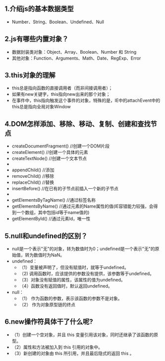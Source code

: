 ## 1.介绍js的基本数据类型
* Number、String、Boolean、Undefined、Null

## 2.js有哪些内置对象？
* 数据封装类对象：Object、Array、Boolean、Number 和 String
* 其他对象：Function、Arguments、Math、Date、RegExp、Error

## 3.this对象的理解
* this总是指向函数的直接调用者（而非间接调用者）；
* 如果有new关键字，this指向new出来的那个对象；
* 在事件中，this指向触发这个事件的对象，特殊的是，IE中的attachEvent中的this总是指向全局对象Window

## 4.DOM怎样添加、移除、移动、复制、创建和查找节点
* createDocumentFragment()    //创建一个DOM片段
* createElement()   //创建一个具体的元素
* createTextNode()   //创建一个文本节点
* 
* appendChild()   //添加
* removeChild()   //移除
* replaceChild()   //替换
* insertBefore() //在已有的子节点前插入一个新的子节点
* 
* getElementsByTagName()    //通过标签名称
* getElementsByName()    //通过元素的Name属性的值(IE容错能力较强，会得到一个数组，其中包括id等于name值的)
* getElementById()    //通过元素Id，唯一性

## 5.null和undefined的区别？
* null是一个表示"无"的对象，转为数值时为0；undefined是一个表示"无"的原始值，转为数值时为NaN。
* undefined：
	* （1）变量被声明了，但没有赋值时，就等于undefined。
	* （2) 调用函数时，应该提供的参数没有提供，该参数等于undefined。
	* （3）对象没有赋值的属性，该属性的值为undefined。
	* （4）函数没有返回值时，默认返回undefined。
* null：
	* （1） 作为函数的参数，表示该函数的参数不是对象。
	* （2） 作为对象原型链的终点

## 6.new操作符具体干了什么呢?
* （1）创建一个空对象，并且 this 变量引用该对象，同时还继承了该函数的原型。
* （2）属性和方法被加入到 this 引用的对象中。
* （3）新创建的对象由 this 所引用，并且最后隐式的返回 this 。
## 
## 
## 
## 
## 
## 
## 
